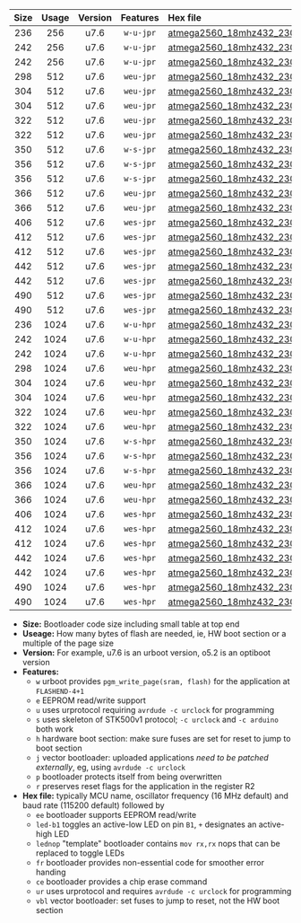 |Size|Usage|Version|Features|Hex file|
|:-:|:-:|:-:|:-:|:--|
|236|256|u7.6|`w-u-jpr`|[atmega2560_18mhz432_230400bps_ur_vbl.hex](https://raw.githubusercontent.com/stefanrueger/urboot/main//atmega2560_18mhz432_230400bps_ur_vbl.hex)|
|242|256|u7.6|`w-u-jpr`|[atmega2560_18mhz432_230400bps_led+b7_ur_vbl.hex](https://raw.githubusercontent.com/stefanrueger/urboot/main//atmega2560_18mhz432_230400bps_led+b7_ur_vbl.hex)|
|242|256|u7.6|`w-u-jpr`|[atmega2560_18mhz432_230400bps_lednop_ur_vbl.hex](https://raw.githubusercontent.com/stefanrueger/urboot/main//atmega2560_18mhz432_230400bps_lednop_ur_vbl.hex)|
|298|512|u7.6|`weu-jpr`|[atmega2560_18mhz432_230400bps_ee_ur_vbl.hex](https://raw.githubusercontent.com/stefanrueger/urboot/main//atmega2560_18mhz432_230400bps_ee_ur_vbl.hex)|
|304|512|u7.6|`weu-jpr`|[atmega2560_18mhz432_230400bps_ee_led+b7_ur_vbl.hex](https://raw.githubusercontent.com/stefanrueger/urboot/main//atmega2560_18mhz432_230400bps_ee_led+b7_ur_vbl.hex)|
|304|512|u7.6|`weu-jpr`|[atmega2560_18mhz432_230400bps_ee_lednop_ur_vbl.hex](https://raw.githubusercontent.com/stefanrueger/urboot/main//atmega2560_18mhz432_230400bps_ee_lednop_ur_vbl.hex)|
|322|512|u7.6|`weu-jpr`|[atmega2560_18mhz432_230400bps_ee_led+b7_fr_ur_vbl.hex](https://raw.githubusercontent.com/stefanrueger/urboot/main//atmega2560_18mhz432_230400bps_ee_led+b7_fr_ur_vbl.hex)|
|322|512|u7.6|`weu-jpr`|[atmega2560_18mhz432_230400bps_ee_lednop_fr_ur_vbl.hex](https://raw.githubusercontent.com/stefanrueger/urboot/main//atmega2560_18mhz432_230400bps_ee_lednop_fr_ur_vbl.hex)|
|350|512|u7.6|`w-s-jpr`|[atmega2560_18mhz432_230400bps_vbl.hex](https://raw.githubusercontent.com/stefanrueger/urboot/main//atmega2560_18mhz432_230400bps_vbl.hex)|
|356|512|u7.6|`w-s-jpr`|[atmega2560_18mhz432_230400bps_led+b7_vbl.hex](https://raw.githubusercontent.com/stefanrueger/urboot/main//atmega2560_18mhz432_230400bps_led+b7_vbl.hex)|
|356|512|u7.6|`w-s-jpr`|[atmega2560_18mhz432_230400bps_lednop_vbl.hex](https://raw.githubusercontent.com/stefanrueger/urboot/main//atmega2560_18mhz432_230400bps_lednop_vbl.hex)|
|366|512|u7.6|`weu-jpr`|[atmega2560_18mhz432_230400bps_ee_led+b7_fr_ce_ur_vbl.hex](https://raw.githubusercontent.com/stefanrueger/urboot/main//atmega2560_18mhz432_230400bps_ee_led+b7_fr_ce_ur_vbl.hex)|
|366|512|u7.6|`weu-jpr`|[atmega2560_18mhz432_230400bps_ee_lednop_fr_ce_ur_vbl.hex](https://raw.githubusercontent.com/stefanrueger/urboot/main//atmega2560_18mhz432_230400bps_ee_lednop_fr_ce_ur_vbl.hex)|
|406|512|u7.6|`wes-jpr`|[atmega2560_18mhz432_230400bps_ee_vbl.hex](https://raw.githubusercontent.com/stefanrueger/urboot/main//atmega2560_18mhz432_230400bps_ee_vbl.hex)|
|412|512|u7.6|`wes-jpr`|[atmega2560_18mhz432_230400bps_ee_led+b7_vbl.hex](https://raw.githubusercontent.com/stefanrueger/urboot/main//atmega2560_18mhz432_230400bps_ee_led+b7_vbl.hex)|
|412|512|u7.6|`wes-jpr`|[atmega2560_18mhz432_230400bps_ee_lednop_vbl.hex](https://raw.githubusercontent.com/stefanrueger/urboot/main//atmega2560_18mhz432_230400bps_ee_lednop_vbl.hex)|
|442|512|u7.6|`wes-jpr`|[atmega2560_18mhz432_230400bps_ee_led+b7_fr_vbl.hex](https://raw.githubusercontent.com/stefanrueger/urboot/main//atmega2560_18mhz432_230400bps_ee_led+b7_fr_vbl.hex)|
|442|512|u7.6|`wes-jpr`|[atmega2560_18mhz432_230400bps_ee_lednop_fr_vbl.hex](https://raw.githubusercontent.com/stefanrueger/urboot/main//atmega2560_18mhz432_230400bps_ee_lednop_fr_vbl.hex)|
|490|512|u7.6|`wes-jpr`|[atmega2560_18mhz432_230400bps_ee_led+b7_fr_ce_vbl.hex](https://raw.githubusercontent.com/stefanrueger/urboot/main//atmega2560_18mhz432_230400bps_ee_led+b7_fr_ce_vbl.hex)|
|490|512|u7.6|`wes-jpr`|[atmega2560_18mhz432_230400bps_ee_lednop_fr_ce_vbl.hex](https://raw.githubusercontent.com/stefanrueger/urboot/main//atmega2560_18mhz432_230400bps_ee_lednop_fr_ce_vbl.hex)|
|236|1024|u7.6|`w-u-hpr`|[atmega2560_18mhz432_230400bps_ur.hex](https://raw.githubusercontent.com/stefanrueger/urboot/main//atmega2560_18mhz432_230400bps_ur.hex)|
|242|1024|u7.6|`w-u-hpr`|[atmega2560_18mhz432_230400bps_led+b7_ur.hex](https://raw.githubusercontent.com/stefanrueger/urboot/main//atmega2560_18mhz432_230400bps_led+b7_ur.hex)|
|242|1024|u7.6|`w-u-hpr`|[atmega2560_18mhz432_230400bps_lednop_ur.hex](https://raw.githubusercontent.com/stefanrueger/urboot/main//atmega2560_18mhz432_230400bps_lednop_ur.hex)|
|298|1024|u7.6|`weu-hpr`|[atmega2560_18mhz432_230400bps_ee_ur.hex](https://raw.githubusercontent.com/stefanrueger/urboot/main//atmega2560_18mhz432_230400bps_ee_ur.hex)|
|304|1024|u7.6|`weu-hpr`|[atmega2560_18mhz432_230400bps_ee_led+b7_ur.hex](https://raw.githubusercontent.com/stefanrueger/urboot/main//atmega2560_18mhz432_230400bps_ee_led+b7_ur.hex)|
|304|1024|u7.6|`weu-hpr`|[atmega2560_18mhz432_230400bps_ee_lednop_ur.hex](https://raw.githubusercontent.com/stefanrueger/urboot/main//atmega2560_18mhz432_230400bps_ee_lednop_ur.hex)|
|322|1024|u7.6|`weu-hpr`|[atmega2560_18mhz432_230400bps_ee_led+b7_fr_ur.hex](https://raw.githubusercontent.com/stefanrueger/urboot/main//atmega2560_18mhz432_230400bps_ee_led+b7_fr_ur.hex)|
|322|1024|u7.6|`weu-hpr`|[atmega2560_18mhz432_230400bps_ee_lednop_fr_ur.hex](https://raw.githubusercontent.com/stefanrueger/urboot/main//atmega2560_18mhz432_230400bps_ee_lednop_fr_ur.hex)|
|350|1024|u7.6|`w-s-hpr`|[atmega2560_18mhz432_230400bps.hex](https://raw.githubusercontent.com/stefanrueger/urboot/main//atmega2560_18mhz432_230400bps.hex)|
|356|1024|u7.6|`w-s-hpr`|[atmega2560_18mhz432_230400bps_led+b7.hex](https://raw.githubusercontent.com/stefanrueger/urboot/main//atmega2560_18mhz432_230400bps_led+b7.hex)|
|356|1024|u7.6|`w-s-hpr`|[atmega2560_18mhz432_230400bps_lednop.hex](https://raw.githubusercontent.com/stefanrueger/urboot/main//atmega2560_18mhz432_230400bps_lednop.hex)|
|366|1024|u7.6|`weu-hpr`|[atmega2560_18mhz432_230400bps_ee_led+b7_fr_ce_ur.hex](https://raw.githubusercontent.com/stefanrueger/urboot/main//atmega2560_18mhz432_230400bps_ee_led+b7_fr_ce_ur.hex)|
|366|1024|u7.6|`weu-hpr`|[atmega2560_18mhz432_230400bps_ee_lednop_fr_ce_ur.hex](https://raw.githubusercontent.com/stefanrueger/urboot/main//atmega2560_18mhz432_230400bps_ee_lednop_fr_ce_ur.hex)|
|406|1024|u7.6|`wes-hpr`|[atmega2560_18mhz432_230400bps_ee.hex](https://raw.githubusercontent.com/stefanrueger/urboot/main//atmega2560_18mhz432_230400bps_ee.hex)|
|412|1024|u7.6|`wes-hpr`|[atmega2560_18mhz432_230400bps_ee_led+b7.hex](https://raw.githubusercontent.com/stefanrueger/urboot/main//atmega2560_18mhz432_230400bps_ee_led+b7.hex)|
|412|1024|u7.6|`wes-hpr`|[atmega2560_18mhz432_230400bps_ee_lednop.hex](https://raw.githubusercontent.com/stefanrueger/urboot/main//atmega2560_18mhz432_230400bps_ee_lednop.hex)|
|442|1024|u7.6|`wes-hpr`|[atmega2560_18mhz432_230400bps_ee_led+b7_fr.hex](https://raw.githubusercontent.com/stefanrueger/urboot/main//atmega2560_18mhz432_230400bps_ee_led+b7_fr.hex)|
|442|1024|u7.6|`wes-hpr`|[atmega2560_18mhz432_230400bps_ee_lednop_fr.hex](https://raw.githubusercontent.com/stefanrueger/urboot/main//atmega2560_18mhz432_230400bps_ee_lednop_fr.hex)|
|490|1024|u7.6|`wes-hpr`|[atmega2560_18mhz432_230400bps_ee_led+b7_fr_ce.hex](https://raw.githubusercontent.com/stefanrueger/urboot/main//atmega2560_18mhz432_230400bps_ee_led+b7_fr_ce.hex)|
|490|1024|u7.6|`wes-hpr`|[atmega2560_18mhz432_230400bps_ee_lednop_fr_ce.hex](https://raw.githubusercontent.com/stefanrueger/urboot/main//atmega2560_18mhz432_230400bps_ee_lednop_fr_ce.hex)|

- **Size:** Bootloader code size including small table at top end
- **Useage:** How many bytes of flash are needed, ie, HW boot section or a multiple of the page size
- **Version:** For example, u7.6 is an urboot version, o5.2 is an optiboot version
- **Features:**
  + `w` urboot provides `pgm_write_page(sram, flash)` for the application at `FLASHEND-4+1`
  + `e` EEPROM read/write support
  + `u` uses urprotocol requiring `avrdude -c urclock` for programming
  + `s` uses skeleton of STK500v1 protocol; `-c urclock` and `-c arduino` both work
  + `h` hardware boot section: make sure fuses are set for reset to jump to boot section
  + `j` vector bootloader: uploaded applications *need to be patched externally*, eg, using `avrdude -c urclock`
  + `p` bootloader protects itself from being overwritten
  + `r` preserves reset flags for the application in the register R2
- **Hex file:** typically MCU name, oscillator frequency (16 MHz default) and baud rate (115200 default) followed by
  + `ee` bootloader supports EEPROM read/write
  + `led-b1` toggles an active-low LED on pin `B1`, `+` designates an active-high LED
  + `lednop` "template" bootloader contains `mov rx,rx` nops that can be replaced to toggle LEDs
  + `fr` bootloader provides non-essential code for smoother error handing
  + `ce` bootloader provides a chip erase command
  + `ur` uses urprotocol and requires `avrdude -c urclock` for programming
  + `vbl` vector bootloader: set fuses to jump to reset, not the HW boot section
